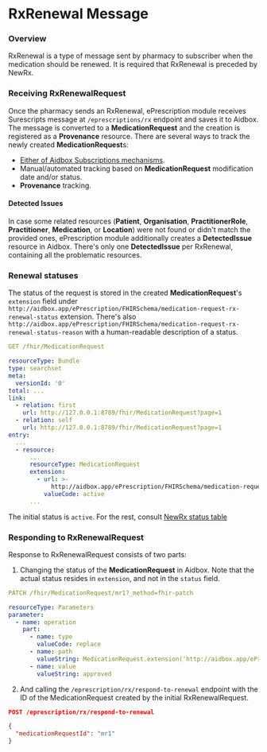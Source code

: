 # RxRenewal Message

### Overview

RxRenewal is a type of message sent by pharmacy to subscriber when the medication should be renewed.
It is required that RxRenewal is preceded by NewRx.

### Receiving RxRenewalRequest

Once the pharmacy sends an RxRenewal, ePrescription module receives Surescripts message at `/eprescriptions/rx` endpoint and saves it to Aidbox.
The message is converted to a **MedicationRequest** and the creation is registered as a **Provenance** resource.
There are several ways to track the newly created **MedicationRequest**s:
- [Either of Aidbox Subscriptions mechanisms](../../topic-based-subscriptions/README.md).
- Manual/automated tracking based on **MedicationRequest** modification date and/or status.
- **Provenance** tracking.

#### Detected Issues

In case some related resources (**Patient**, **Organisation**, **PractitionerRole**, **Practitioner**, **Medication**, or **Location**) were not found or didn't match the provided ones, ePrescription module additionally creates a **DetectedIssue** resource in Aidbox.
There's only one **DetectedIssue** per RxRenewal, containing all the problematic resources.

### Renewal statuses

The status of the request is stored in the created **MedicationRequest**'s `extension` field under `http://aidbox.app/ePrescription/FHIRSchema/medication-request-rx-renewal-status` extension.
There's also `http://aidbox.app/ePrescription/FHIRSchema/medication-request-rx-renewal-status-reason` with a human-readable description of a status.

```yaml
GET /fhir/MedicationRequest

resourceType: Bundle
type: searchset
meta:
  versionId: '0'
total: ...
link:
  - relation: first
    url: http://127.0.0.1:8789/fhir/MedicationRequest?page=1
  - relation: self
    url: http://127.0.0.1:8789/fhir/MedicationRequest?page=1
entry:
  ...
  - resource:
      ...
      resourceType: MedicationRequest
      extension:
        - url: >-
            http://aidbox.app/ePrescription/FHIRSchema/medication-request-rx-renewal-status
          valueCode: active
      ...
```

The initial status is `active`. For the rest, consult [NewRx status table](./newrx-message.md)

### Responding to RxRenewalRequest

Response to RxRenewalRequest consists of two parts:
1. Changing the status of the **MedicationRequest** in Aidbox. Note that the actual status resides in `extension`, and not in the `status` field.
```yaml
PATCH /fhir/MedicationRequest/mr1?_method=fhir-patch

resourceType: Parameters
parameter:
  - name: operation
    part:
      - name: type
        valueCode: replace
      - name: path
        valueString: MedicationRequest.extension('http://aidbox.app/ePrescription/FHIRSchema/medication-request-renewal-decision').value
      - name: value
        valueString: approved
```
2. And calling the `/eprescription/rx/respond-to-renewal` endpoint with the ID of the MedicationRequest created by the initial RxRenewalRequest.
```json
POST /eprescription/rx/respond-to-renewal

{
  "medicationRequestId": "mr1"
}
```
